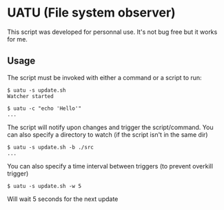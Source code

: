 # UATU (File system observer)
This script was developed for personnal use. It's not bug free but it works for me.

## Usage

The script must be invoked with either a command or a script to run:

	$ uatu -s update.sh
	Watcher started

	$ uatu -c "echo 'Hello'"
	...

The script will notify upon changes and trigger the script/command.
You can also specify a directory to watch (if the script isn't in the same dir)

	$ uatu -s update.sh -b ./src
	...

You can also specify a time interval between triggers (to prevent overkill trigger)

	$ uatu -s update.sh -w 5

Will wait 5 seconds for the next update